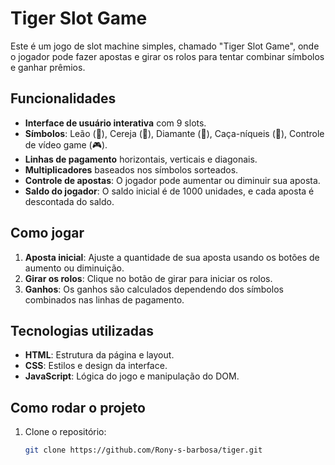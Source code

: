 # Tiger Slot Game

Este é um jogo de slot machine simples, chamado "Tiger Slot Game", onde o jogador pode fazer apostas e girar os rolos para tentar combinar símbolos e ganhar prêmios.

## Funcionalidades

- **Interface de usuário interativa** com 9 slots.
- **Símbolos**: Leão (🐯), Cereja (🍒), Diamante (💎), Caça-níqueis (🎰), Controle de vídeo game (🎮).
- **Linhas de pagamento** horizontais, verticais e diagonais.
- **Multiplicadores** baseados nos símbolos sorteados.
- **Controle de apostas**: O jogador pode aumentar ou diminuir sua aposta.
- **Saldo do jogador**: O saldo inicial é de 1000 unidades, e cada aposta é descontada do saldo.

## Como jogar

1. **Aposta inicial**: Ajuste a quantidade de sua aposta usando os botões de aumento ou diminuição.
2. **Girar os rolos**: Clique no botão de girar para iniciar os rolos.
3. **Ganhos**: Os ganhos são calculados dependendo dos símbolos combinados nas linhas de pagamento.

## Tecnologias utilizadas

- **HTML**: Estrutura da página e layout.
- **CSS**: Estilos e design da interface.
- **JavaScript**: Lógica do jogo e manipulação do DOM.

## Como rodar o projeto

1. Clone o repositório:

   ```bash
   git clone https://github.com/Rony-s-barbosa/tiger.git
